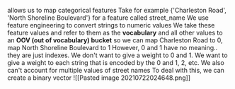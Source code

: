 allows us to map categorical features
Take for example {'Charleston Road', 'North Shoreline Boulevard'} for a feature called street_name
We use feature engineering to convert strings to numeric values
We take these feature values and refer to them as the **vocabulary** and all other values to an **OOV (out of vocabulary) bucket**
so we can map Charleston Road to 0, map North Shoreline Boulevard to 1
However, 0 and 1 have no meaning.. they are just indexes. We don't want to give a weight to 0 and 1. We want to give a weight to each string that is encoded by the 0 and 1, 2, etc.
We also can't account for multiple values of street names
To deal with this, we can create a binary vector
![[Pasted image 20210722024648.png]]